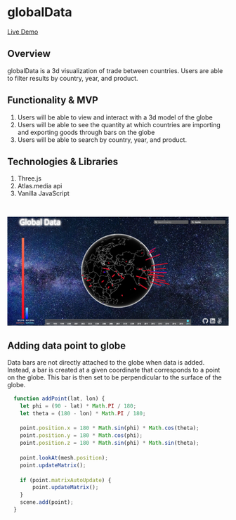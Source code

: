 # globalData

[Live Demo][linky]

[linky]: https://agronv.github.io/globalData/

## Overview 
globalData is a 3d visualization of trade between countries. Users are able to filter results by country, year, and product.

## Functionality & MVP
1. Users will be able to view and interact with a 3d model of the globe 
2. Users will be able to see the quantity at which countries are importing and exporting goods through bars on the globe
3. Users will be able to search by country, year, and product.

## Technologies & Libraries 
1. Three.js
3. Atlas.media api 
4. Vanilla JavaScript

<br/>

![restaurant_search](/globalData.png)

## Adding data point to globe
  Data bars are not directly attached to the globe when data is added. Instead,
  a bar is created at a given coordinate that corresponds to a point on the globe.
  This bar is then set to be perpendicular to the surface of the globe.

```javascript
  function addPoint(lat, lon) {
    let phi = (90 - lat) * Math.PI / 180;
    let theta = (180 - lon) * Math.PI / 180;

    point.position.x = 180 * Math.sin(phi) * Math.cos(theta);
    point.position.y = 180 * Math.cos(phi);
    point.position.z = 180 * Math.sin(phi) * Math.sin(theta);

    point.lookAt(mesh.position);
    point.updateMatrix();

    if (point.matrixAutoUpdate) {
        point.updateMatrix();
    }
    scene.add(point);
  }
```